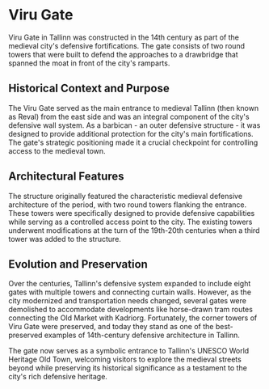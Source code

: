 # Viru Gate

Viru Gate in Tallinn was constructed in the 14th century as part of the medieval city's defensive fortifications. The gate consists of two round towers that were built to defend the approaches to a drawbridge that spanned the moat in front of the city's ramparts.

## Historical Context and Purpose

The Viru Gate served as the main entrance to medieval Tallinn (then known as Reval) from the east side and was an integral component of the city's defensive wall system. As a barbican - an outer defensive structure - it was designed to provide additional protection for the city's main fortifications. The gate's strategic positioning made it a crucial checkpoint for controlling access to the medieval town.

## Architectural Features

The structure originally featured the characteristic medieval defensive architecture of the period, with two round towers flanking the entrance. These towers were specifically designed to provide defensive capabilities while serving as a controlled access point to the city. The existing towers underwent modifications at the turn of the 19th-20th centuries when a third tower was added to the structure.

## Evolution and Preservation

Over the centuries, Tallinn's defensive system expanded to include eight gates with multiple towers and connecting curtain walls. However, as the city modernized and transportation needs changed, several gates were demolished to accommodate developments like horse-drawn tram routes connecting the Old Market with Kadriorg. Fortunately, the corner towers of Viru Gate were preserved, and today they stand as one of the best-preserved examples of 14th-century defensive architecture in Tallinn.

The gate now serves as a symbolic entrance to Tallinn's UNESCO World Heritage Old Town, welcoming visitors to explore the medieval streets beyond while preserving its historical significance as a testament to the city's rich defensive heritage.
